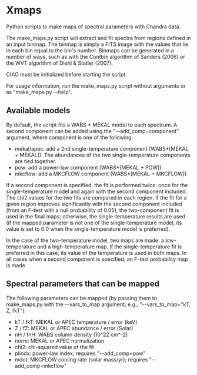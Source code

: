 Xmaps
=====

Python scripts to make maps of spectral parameters with Chandra data.

The make_maps.py script will extract and fit spectra from regions defined
in an input binmap. The binmap is simply a FITS image with the values that
lie in each bin equal to the bin's number. Binmaps can be generated in a
number of ways, such as with the Contbin algorithm of Sanders (2006) or
the WVT algorithm of Diehl & Statler (2007).

CIAO must be initialized before starting the script.

For usage information, run the make\_maps.py script without arguments or
as "make_maps.py --help".

Available models
----------------

By default, the script fits a WABS * MEKAL model to each spectrum. A second
component can be added using the "--add\_comp=component" argument, where
component is one of the following:

*   mekal/apec: add a 2nd single-temperature component (WABS*[MEKAL + MEKAL]).
    The abundances of the two single-temperature components are tied together.
*   pow: add a power-law component (WABS*[MEKAL + POW])
*   mkcflow: add a MKCFLOW component (WABS*[MEKAL + MKCFLOW])

If a second component is specified, the fit is performed twice: once for the
single-temperature model and again with the second component included. The chi2
values for the two fits are compared in each region. If the fit for a given
region improves significantly with the second component included (from an
F-test with a null probability of 0.05), the two-component fit is used in the
final maps; otherwise, the single-temperature results are used (if the mapped
parameter is not one of the single-temperature model, its value is set to 0.0
when the single-temperature model is preferred).

In the case of the two-temperature model, two maps are made: a low-temperature
and a high-temperature map. If the single-temperature fit is preferred in this
case, its value of the temperature is used in both maps. In all cases when a
second component is specified, an F-test probability map is made.

Spectral parameters that can be mapped
--------------------------------------

The following parameters can be mapped (by passing them to make\_maps.py with
the --vars\_to_map argument; e.g., "--vars\_to\_map="kT, Z, fkT"):

*   kT / fkT: MEKAL or APEC temperature / error (keV)
*   Z / fZ: MEKAL or APEC abundance / error (Solar)
*   nH / fnH: WABS column density (10^22 cm^-2)
*   norm: MEKAL or APEC normalization
*   chi2: chi-squared value of the fit
*   plindx: power-law index; requires "--add\_comp=pow"
*   mdot: MKCFLOW cooling rate (solar mass/yr); requires "--add\_comp=mkcflow"

